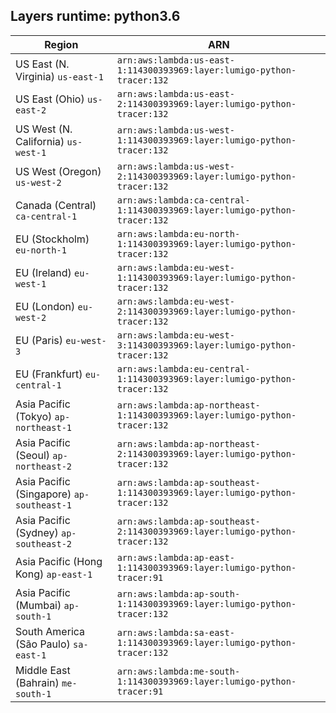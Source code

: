 Layers runtime: python3.6
----
| Region | ARN |
| --- | --- |
|US East (N. Virginia)  `us-east-1`|`arn:aws:lambda:us-east-1:114300393969:layer:lumigo-python-tracer:132`|
|US East (Ohio)  `us-east-2`|`arn:aws:lambda:us-east-2:114300393969:layer:lumigo-python-tracer:132`|
|US West (N. California)  `us-west-1`|`arn:aws:lambda:us-west-1:114300393969:layer:lumigo-python-tracer:132`|
|US West (Oregon)  `us-west-2`|`arn:aws:lambda:us-west-2:114300393969:layer:lumigo-python-tracer:132`|
|Canada (Central)  `ca-central-1`|`arn:aws:lambda:ca-central-1:114300393969:layer:lumigo-python-tracer:132`|
|EU (Stockholm)  `eu-north-1`|`arn:aws:lambda:eu-north-1:114300393969:layer:lumigo-python-tracer:132`|
|EU (Ireland)  `eu-west-1`|`arn:aws:lambda:eu-west-1:114300393969:layer:lumigo-python-tracer:132`|
|EU (London)  `eu-west-2`|`arn:aws:lambda:eu-west-2:114300393969:layer:lumigo-python-tracer:132`|
|EU (Paris)  `eu-west-3`|`arn:aws:lambda:eu-west-3:114300393969:layer:lumigo-python-tracer:132`|
|EU (Frankfurt)  `eu-central-1`|`arn:aws:lambda:eu-central-1:114300393969:layer:lumigo-python-tracer:132`|
|Asia Pacific (Tokyo)  `ap-northeast-1`|`arn:aws:lambda:ap-northeast-1:114300393969:layer:lumigo-python-tracer:132`|
|Asia Pacific (Seoul)  `ap-northeast-2`|`arn:aws:lambda:ap-northeast-2:114300393969:layer:lumigo-python-tracer:132`|
|Asia Pacific (Singapore)  `ap-southeast-1`|`arn:aws:lambda:ap-southeast-1:114300393969:layer:lumigo-python-tracer:132`|
|Asia Pacific (Sydney)  `ap-southeast-2`|`arn:aws:lambda:ap-southeast-2:114300393969:layer:lumigo-python-tracer:132`|
|Asia Pacific (Hong Kong)  `ap-east-1`|`arn:aws:lambda:ap-east-1:114300393969:layer:lumigo-python-tracer:91`|
|Asia Pacific (Mumbai)  `ap-south-1`|`arn:aws:lambda:ap-south-1:114300393969:layer:lumigo-python-tracer:132`|
|South America (São Paulo)  `sa-east-1`|`arn:aws:lambda:sa-east-1:114300393969:layer:lumigo-python-tracer:132`|
|Middle East (Bahrain)  `me-south-1`|`arn:aws:lambda:me-south-1:114300393969:layer:lumigo-python-tracer:91`|
